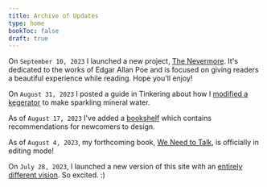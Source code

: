 ```yaml
---
title: Archive of Updates
type: home
bookToc: false
draft: true
---
```


On `September 10, 2023` I launched a new project, [The Nevermore](https://nevermore.rip). It's dedicated to the works of Edgar Allan Poe and is focused on giving readers a beautiful experience while reading. Hope you'll enjoy!


On `August 31, 2023` I posted a guide in Tinkering about how I [modified a kegerator](/tinkering/sparkling-water/) to make sparkling mineral water.

As of `August 17, 2023` I've added a [bookshelf](/docs/guides/bookshelf) which contains recommendations for newcomers to design.

As of `August 4, 2023`, my forthcoming book, [We Need to Talk](/we-need-to-talk), is officially in editing mode!

On `July 28, 2023`, I launched a new version of this site with an [entirely different vision](/about/site). So excited. :) 